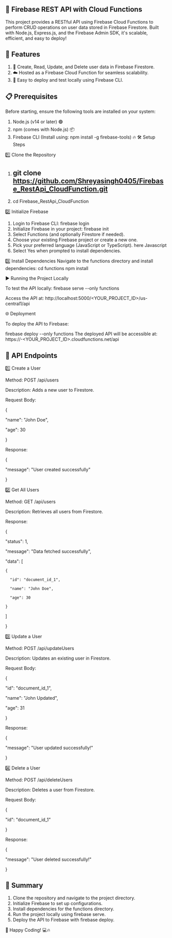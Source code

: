 ## 🚀 Firebase REST API with Cloud Functions

This project provides a RESTful API using Firebase Cloud Functions to perform CRUD operations on user data stored in Firebase Firestore. Built with Node.js, Express.js, and the Firebase Admin SDK, it's scalable, efficient, and easy to deploy!

## 🌟 Features

1. 📝 Create, Read, Update, and Delete user data in Firebase Firestore.
2. ☁️ Hosted as a Firebase Cloud Function for seamless scalability.
3. 🔧 Easy to deploy and test locally using Firebase CLI.

## 📋 Prerequisites

Before starting, ensure the following tools are installed on your system:

1. Node.js (v14 or later) 🟢
2. npm (comes with Node.js) 📦
3. Firebase CLI (Install using: npm install -g firebase-tools) 🔥
🛠️ Setup Steps

1️⃣ Clone the Repository
1. ## git clone https://github.com/Shreyasingh0405/Firebase_RestApi_CloudFunction.git

2. cd Firebase_RestApi_CloudFunction

2️⃣ Initialize Firebase
1. Login to Firebase CLI:
     firebase login
2. Initialize Firebase in your project:
     firebase init
3. Select Functions (and optionally Firestore if needed).
4. Choose your existing Firebase project or create a new one.
5. Pick your preferred language (JavaScript or TypeScript). here    Javascript
6. Select Yes when prompted to install dependencies.

3️⃣ Install Dependencies
Navigate to the functions directory and install dependencies:
     cd functions
     npm install

▶️ Running the Project Locally

To test the API locally:
  firebase serve --only functions

Access the API at:
http://localhost:5000/<YOUR_PROJECT_ID>/us-central1/api

🌐 Deployment

To deploy the API to Firebase:

firebase deploy --only functions
The deployed API will be accessible at:
https://<REGION>-<YOUR_PROJECT_ID>.cloudfunctions.net/api

## 🔗 API Endpoints

1️⃣ Create a User

Method: POST /api/users

Description: Adds a new user to Firestore.

Request Body:

{

  "name": "John Doe",
  
  "age": 30
  
}

Response:

{

  "message": "User created successfully"
  
}



2️⃣ Get All Users

Method: GET /api/users

Description: Retrieves all users from Firestore.

Response:

{

  "status": 1,
  
  "message": "Data fetched successfully",
  
  "data": [
  
    {
    
      "id": "document_id_1",
      
      "name": "John Doe",
      
      "age": 30
      
    }
    
  ]
  
}



3️⃣ Update a User

Method: POST /api/updateUsers

Description: Updates an existing user in Firestore.

Request Body:

{

  "id": "document_id_1",
  
  "name": "John Updated",
  
  "age": 31
  
}

Response:

{

  "message": "User updated successfully!"
  
}



4️⃣ Delete a User

Method: POST /api/deleteUsers

Description: Deletes a user from Firestore.

Request Body:

{

  "id": "document_id_1"
  
}

Response:

{

  "message": "User deleted successfully!"
  
}



## 📜 Summary

1. Clone the repository and navigate to the project directory.
2. Initialize Firebase to set up configurations.
3. Install dependencies for the functions directory.
4. Run the project locally using firebase serve.
5. Deploy the API to Firebase with firebase deploy.

🚀 Happy Coding! 💻🔥

